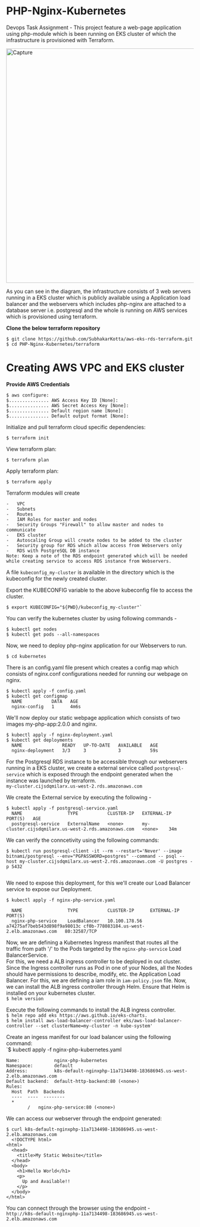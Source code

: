 # PHP-Nginx-Kubernetes
Devops Task Assignment - 
This project feature a web-page application using php-module which is been running on EKS cluster of which the infrastructure is provisioned with Terraform.

<img width="630" alt="Capture" src="https://user-images.githubusercontent.com/33144027/115149929-dd5dbd00-a083-11eb-954f-e8fed65c7df4.PNG">

As you can see in the diagram, the infrastructure consists of 3 web servers running in a EKS cluster which is publicly available using a Application load balancer and the webservers which includes php-nginx are attached to a database server i.e. postgresql and the whole is running on AWS services which is provisioned using terraform.

**Clone the below terraform repository**
```
$ git clone https://github.com/SubhakarKotta/aws-eks-rds-terraform.git
$ cd PHP-Nginx-Kubernetes/terraform
```

<h1> Creating AWS VPC and EKS cluster </h1>

**Provide AWS Credentials**

```
$ aws configure:
$............... AWS Access Key ID [None]:
$............... AWS Secret Access Key [None]:
$............... Default region name [None]:
$............... Default output format [None]:
```

Initialize and pull terraform cloud specific dependencies:
```
$ terraform init
```
View terraform plan:
```
$ terraform plan
```
Apply terraform plan:
```
$ terraform apply
```

Terraform modules will create
```
-   VPC
-   Subnets
-   Routes
-   IAM Roles for master and nodes
-   Security Groups "Firewall" to allow master and nodes to communicate
-   EKS cluster
-   Autoscaling Group will create nodes to be added to the cluster
-   Security group for RDS which allow access from Webservers only
-   RDS with PostgreSQL DB instance
Note: Keep a note of the RDS endpoint generated which will be needed while creating service to access RDS instance from Webservers.
```

A file `kubeconfig_my-cluster` is available in the directory which is the kubeconfig for the newly created cluster.

Export the KUBECONFIG variable to the above kubeconfig file to access the cluster.<br>
```
$ export KUBECONFIG="${PWD}/kubeconfig_my-cluster"`
````
You can verify the kubernetes cluster by using following commands -
```
$ kubectl get nodes
$ kubectl get pods --all-namespaces
```

Now, we need to deploy php-nginx application for our Webservers to run.
```
$ cd kubernetes
```

There is an config.yaml file present which creates a config map which consists of nginx.conf configurations needed for running our webpage on nginx.</br>
```
$ kubectl apply -f config.yaml
$ kubectl get configmap
  NAME           DATA   AGE
  nginx-config   1      4m6s
```
We'll now deploy our static webpage application which consists of two images my-php-app:2.0.0 and nginx.</br>
```
$ kubectl apply -f nginx-deployment.yaml
$ kubectl get deployments
  NAME               READY   UP-TO-DATE   AVAILABLE   AGE
  nginx-deployment   3/3     3            3           59s
```
For the Postgresql RDS instance to be accessible through our webservers running in a EKS cluster, we create a external service called `postgresql-service` which is exposed through the endpoint generated when the instance was launched by terraform.</br>
`my-cluster.cijsdqmilarx.us-west-2.rds.amazonaws.com` </br>

We create the External service by executing the following - </br>
```
$ kubectl apply -f postgresql-service.yaml
  NAME                 TYPE           CLUSTER-IP   EXTERNAL-IP                                           PORT(S)   AGE
  postgresql-service   ExternalName   <none>       my-cluster.cijsdqmilarx.us-west-2.rds.amazonaws.com   <none>    34m
```
We can verify the conncetivity using the following commands: </br>
```
$ kubectl run postgresql-client -it --rm --restart='Never' --image bitnami/postgresql --env="PGPASSWORD=postgres" --command -- psql --host my-cluster.cijsdqmilarx.us-west-2.rds.amazonaws.com -U postgres -p 5432
  
```


We need to expose this deployment, for this we'll create our Load Balancer service to expose our Deployment.
```
$ kubectl apply -f nginx-php-service.yaml

  NAME                 TYPE           CLUSTER-IP      EXTERNAL-IP                                                               PORT(S)      
  nginx-php-service    LoadBalancer   10.100.178.56   a74275af7beb543d898f9a98013c cf0b-778083184.us-west-2.elb.amazonaws.com   80:32587/TCP  
```


Now, we are defining a Kubernetes Ingress manifest  that routes all the traffic from path '/' to the Pods targeted by the `nginx-php-service`  Load BalancerService. </br>
For this, we need a ALB ingress controller to be deployed in out cluster. 
Since the Ingress controller runs as Pod in one of your Nodes, all the Nodes should have permissions to describe, modify, etc. the Application Load Balancer. For this, we are defining a iam role in `iam-policy.json` file.
Now, we can install the ALB ingress controller through Helm. Ensure that Helm is installed on your kubernetes cluster. </br>
`$ helm version` </br>

Execute the following commands to install the ALB ingress controller. </br>
`$ helm repo add eks https://aws.github.io/eks-charts.` </br>
`$ helm install aws-load-balancer-controller eks/aws-load-balancer-controller --set clusterName=my-cluster -n kube-system'` </br>

Create an ingess manifest for our load balancer using the following command: </br>
`$ kubectl apply -f nginx-php-kubernetes.yaml </br>
```
Name:             nginx-php-kubernetes
Namespace:        default
Address:          k8s-default-nginxphp-11a7134498-183686945.us-west-2.elb.amazonaws.com
Default backend:  default-http-backend:80 (<none>)
Rules:
  Host  Path  Backends
  ----  ----  --------
  *
        /   nginx-php-service:80 (<none>)
```

We can access our webserver through the endpoint generated: </br>
```
$ curl k8s-default-nginxphp-11a7134498-183686945.us-west-2.elb.amazonaws.com
  <!DOCTYPE html>
<html>
  <head>
    <title>My Static Website</title>
  </head>
  <body>
    <h1>Hello World</h1>
    <p>
      Up and Available!!
    </p>
  </body>
</html>
```
You can connect through the browser using the endpoint - </br>
`http://k8s-default-nginxphp-11a7134498-183686945.us-west-2.elb.amazonaws.com`



























